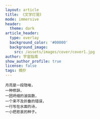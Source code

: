 ```yaml
---
layout: article
title: 《文学灯笼》
mode: immersive
header:
  theme: dark
article_header:
  type: overlay
  background_color: '#00000'
  background_image:
    src: /assets/images/cover/cover1.jpg
author: 宇宙指南
show_author_profile: true
license: false
tags: 摘抄
---
```


```
月亮是一段隐喻，
一种修辞，
一团坍缩的波函数，
一个来不及折叠的错误，
一行写在水面的诗，
一小把悲哀的种子。
```
<!--more-->
